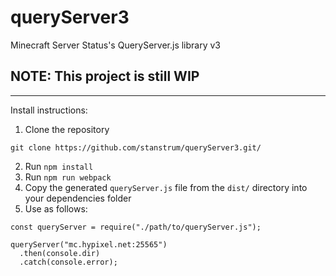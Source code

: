 # queryServer3
Minecraft Server Status's QueryServer.js library v3
## NOTE: This project is still WIP
---
Install instructions:
1. Clone the repository
```
git clone https://github.com/stanstrum/queryServer3.git/
```
2. Run `npm install`
3. Run `npm run webpack`
4. Copy the generated `queryServer.js` file from the `dist/` directory into your dependencies folder
5. Use as follows:
```
const queryServer = require("./path/to/queryServer.js");
    
queryServer("mc.hypixel.net:25565")
  .then(console.dir)
  .catch(console.error);
```
